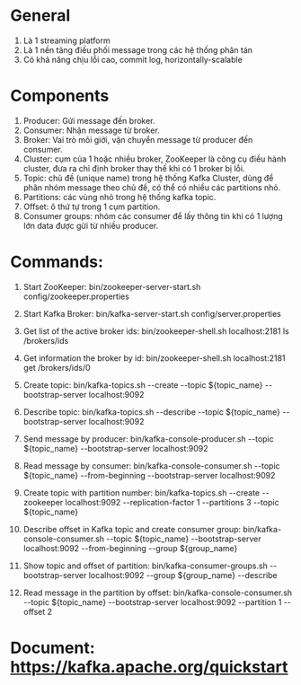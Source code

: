 # General

1. Là 1 streaming platform
2. Là 1 nền tảng điều phối message trong các hệ thống phân tán
3. Có khả năng chịu lỗi cao, commit log, horizontally-scalable

# Components

1. Producer: Gửi message đến broker.
2. Consumer: Nhận message từ broker.
3. Broker: Vai trò môi giới, vận chuyển message từ producer đến consumer.
4. Cluster: cụm của 1 hoặc nhiều broker, ZooKeeper là công cụ điều hành cluster, đưa ra chỉ định broker thay thế khi có 1 broker bị lỗi.
5. Topic: chủ đề (unique name) trong hệ thống Kafka Cluster, dùng để phân nhóm message theo chủ đề, có thể có nhiều các partitions nhỏ.
6. Partitions: các vùng nhỏ trong hệ thống kafka topic.
7. Offset: ô thứ tự trong 1 cụm partition.
8. Consumer groups: nhóm các consumer để lấy thông tin khi có 1 lượng lớn data được gửi từ nhiều producer.

# Commands:

1. Start ZooKeeper: 
bin/zookeeper-server-start.sh config/zookeeper.properties

2. Start Kafka Broker: 
bin/kafka-server-start.sh config/server.properties

3. Get list of the active broker ids: 
bin/zookeeper-shell.sh localhost:2181 ls /brokers/ids

4. Get information the broker by id: 
bin/zookeeper-shell.sh localhost:2181 get /brokers/ids/0

5. Create topic: 
bin/kafka-topics.sh --create --topic ${topic_name} --bootstrap-server localhost:9092

6. Describe topic: 
bin/kafka-topics.sh --describe --topic ${topic_name} --bootstrap-server localhost:9092

7. Send message by producer: 
bin/kafka-console-producer.sh --topic ${topic_name} --bootstrap-server localhost:9092

8. Read message by consumer: 
bin/kafka-console-consumer.sh --topic ${topic_name} --from-beginning --bootstrap-server localhost:9092

9. Create topic with partition number: 
bin/kafka-topics.sh --create --zookeeper localhost:9092 --replication-factor 1 --partitions 3 --topic ${topic_name}

10. Describe offset in Kafka topic and create consumer group: 
bin/kafka-console-consumer.sh --topic ${topic_name} --bootstrap-server localhost:9092 --from-beginning --group ${group_name}

11. Show topic and offset of partition: 
bin/kafka-consumer-groups.sh --bootstrap-server localhost:9092 --group ${group_name} --describe

12. Read message in the partition by offset: 
bin/kafka-console-consumer.sh --topic ${topic_name} --bootstrap-server localhost:9092 --partition 1 --offset 2

# Document: https://kafka.apache.org/quickstart
